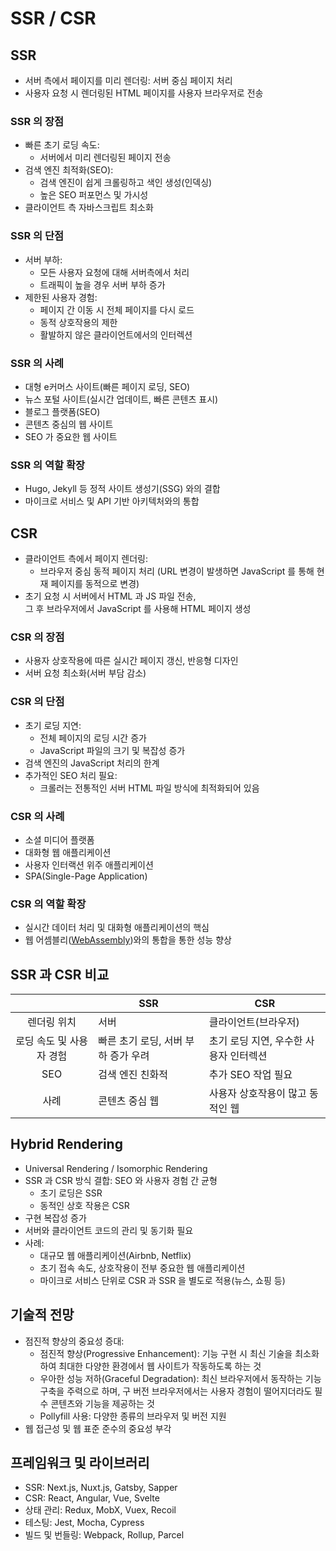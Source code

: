 # SSR / CSR

## SSR

- 서버 측에서 페이지를 미리 렌더링: 서버 중심 페이지 처리
- 사용자 요청 시 렌더링된 HTML 페이지를 사용자 브라우저로 전송

### SSR 의 장점

- 빠른 초기 로딩 속도:
  - 서버에서 미리 렌더링된 페이지 전송
- 검색 엔진 최적화(SEO):
  - 검색 엔진이 쉽게 크롤링하고 색인 생성(인덱싱)
  - 높은 SEO 퍼포먼스 및 가시성
- 클라이언트 측 자바스크립트 최소화

### SSR 의 단점

- 서버 부하:
  - 모든 사용자 요청에 대해 서버측에서 처리
  - 트래픽이 높을 경우 서버 부하 증가
- 제한된 사용자 경험:
  - 페이지 간 이동 시 전체 페이지를 다시 로드
  - 동적 상호작용의 제한
  - 활발하지 않은 클라이언트에서의 인터렉션

### SSR 의 사례

- 대형 e커머스 사이트(빠른 페이지 로딩, SEO)
- 뉴스 포털 사이트(실시간 업데이트, 빠른 콘텐츠 표시)
- 블로그 플랫폼(SEO)
- 콘텐츠 중심의 웹 사이트
- SEO 가 중요한 웹 사이트

### SSR 의 역할 확장

- Hugo, Jekyll 등 정적 사이트 생성기(SSG) 와의 결합
- 마이크로 서비스 및 API 기반 아키텍처와의 통합

## CSR

- 클라이언트 측에서 페이지 렌더링:
  - 브라우저 중심 동적 페이지 처리
    (URL 변경이 발생하면 JavaScript 를 통해 현재 페이지를 동적으로 변경)
- 초기 요청 시 서버에서 HTML 과 JS 파일 전송,  
  그 후 브라우저에서 JavaScript 를 사용해 HTML 페이지 생성

### CSR 의 장점

- 사용자 상호작용에 따른 실시간 페이지 갱신, 반응형 디자인
- 서버 요청 최소화(서버 부담 감소)

### CSR 의 단점

- 초기 로딩 지연:
  - 전체 페이지의 로딩 시간 증가
  - JavaScript 파일의 크기 및 복잡성 증가
- 검색 엔진의 JavaScript 처리의 한계
- 추가적인 SEO 처리 필요:
  - 크롤러는 전통적인 서버 HTML 파일 방식에 최적화되어 있음

### CSR 의 사례

- 소셜 미디어 플랫폼
- 대화형 웹 애플리케이션
- 사용자 인터랙션 위주 애플리케이션
- SPA(Single-Page Application)

### CSR 의 역할 확장

- 실시간 데이터 처리 및 대화형 애플리케이션의 핵심
- 웹 어셈블리([WebAssembly](https://developer.mozilla.org/ko/docs/WebAssembly/Concepts))와의 통합을 통한 성능 향상

## SSR 과 CSR 비교

|                          | SSR                                 | CSR                                    |
| :----------------------: | ----------------------------------- | -------------------------------------- |
|       렌더링 위치        | 서버                                | 클라이언트(브라우저)                   |
| 로딩 속도 및 사용자 경험 | 빠른 초기 로딩, 서버 부하 증가 우려 | 초기 로딩 지연, 우수한 사용자 인터렉션 |
|           SEO            | 검색 엔진 친화적                    | 추가 SEO 작업 필요                     |
|           사례           | 콘텐츠 중심 웹                      | 사용자 상호작용이 많고 동적인 웹       |

## Hybrid Rendering

- Universal Rendering / Isomorphic Rendering
- SSR 과 CSR 방식 결합: SEO 와 사용자 경험 간 균형
  - 초기 로딩은 SSR
  - 동적인 상호 작용은 CSR
- 구현 복잡성 증가
- 서버와 클라이언트 코드의 관리 및 동기화 필요
- 사례:
  - 대규모 웹 애플리케이션(Airbnb, Netflix)
  - 초기 접속 속도, 상호작용이 전부 중요한 웹 애플리케이션
  - 마이크로 서비스 단위로 CSR 과 SSR 을 별도로 적용(뉴스, 쇼핑 등)

## 기술적 전망

- 점진적 향상의 중요성 증대:
  - 점진적 향상(Progressive Enhancement): 기능 구현 시 최신 기술을 최소화하여 최대한 다양한 환경에서 웹 사이트가 작동하도록 하는 것
  - 우아한 성능 저하(Graceful Degradation): 최신 브라우저에서 동작하는 기능 구축을 주력으로 하며, 구 버전 브라우저에서는 사용자 경험이 떨어지더라도 필수 콘텐츠와 기능을 제공하는 것
  - Pollyfill 사용: 다양한 종류의 브라우저 및 버전 지원
- 웹 접근성 및 웹 표준 준수의 중요성 부각

## 프레임워크 및 라이브러리

- SSR: Next.js, Nuxt.js, Gatsby, Sapper
- CSR: React, Angular, Vue, Svelte
- 상태 관리: Redux, MobX, Vuex, Recoil
- 테스팅: Jest, Mocha, Cypress
- 빌드 및 번들링: Webpack, Rollup, Parcel
